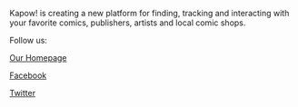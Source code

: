 Kapow! is creating a new platform for finding, tracking and interacting with your favorite comics, publishers, artists and local comic shops.

Follow us:


[Our Homepage](http://kapow.us/)

[Facebook](https://www.facebook.com/kapow.us)

[Twitter](https://twitter.com/kapowus)